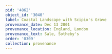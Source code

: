 ```yaml
---
pid: '4862'
object_id: '3040'
label: Coastal Landscape with Scipio's Grave
provenance_date: Dec 13 2001
provenance_location: England, London
provenance_text: Sale, Sotheby's
order: '0309'
collection: provenance
---
```

